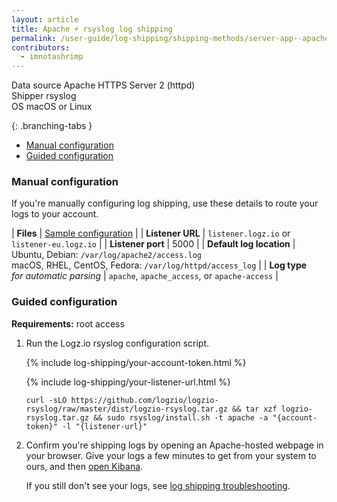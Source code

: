 ```yaml
---
layout: article
title: Apache + rsyslog log shipping
permalink: /user-guide/log-shipping/shipping-methods/server-app--apache-rsyslog.html
contributors:
  - imnotashrimp
---
```


<div class="shipping-summary">
<div>
  Data source <span>Apache HTTPS Server 2 (httpd)</span>
</div>
<div>
  Shipper <span>rsyslog</span>
</div>
<div>
  OS <span>macOS or Linux</span>
</div>
</div>

<div class="branching-container">

{: .branching-tabs }
* [Manual configuration](#manual)
* [Guided configuration](#guided)


<div id="manual">

### Manual configuration

If you're manually configuring log shipping, use these details to route your logs to your account.

| **Files** | [Sample configuration](https://raw.githubusercontent.com/logzio/logz-docs/master/shipping-config-samples/logz-rsyslog-config.conf) |
| **Listener URL** | `listener.logz.io` or `listener-eu.logz.io` |
| **Listener port** | 5000 |
| **Default log location** | Ubuntu, Debian: `/var/log/apache2/access.log` <br /> macOS, RHEL, CentOS, Fedora: `/var/log/httpd/access_log` |
| **Log type** <br /> _for automatic parsing_ | `apache`, `apache_access`, or `apache-access` |

</div>


<div id="guided">

### Guided configuration

**Requirements:** root access

1. Run the Logz.io rsyslog configuration script.

    {% include log-shipping/your-account-token.html %}

    {% include log-shipping/your-listener-url.html %}

    ```shell
    curl -sLO https://github.com/logzio/logzio-rsyslog/raw/master/dist/logzio-rsyslog.tar.gz && tar xzf logzio-rsyslog.tar.gz && sudo rsyslog/install.sh -t apache -a "{account-token}" -l "{listener-url}"
    ```

2. Confirm you're shipping logs by opening an Apache-hosted webpage in your browser. Give your logs a few minutes to get from your system to ours, and then [open Kibana](https://app.logz.io/#/dashboard/kibana).

    If you still don't see your logs, see [log shipping troubleshooting]({{site.baseurl}}/user-guide/log-shipping/log-shipping-troubleshooting.html).

</div>

</div>